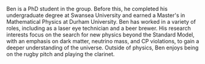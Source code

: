 Ben is a PhD student in the group. Before this, he completed his undergraduate degree at Swansea University and earned a Master's in Mathematical Physics at Durham University. Ben has worked in a variety of roles, including as a laser eye technician and a beer brewer. His research interests focus on the search for new physics beyond the Standard Model, with an emphasis on dark matter, neutrino mass, and CP violations, to gain a deeper understanding of the universe. Outside of physics, Ben enjoys being on the rugby pitch and playing the clarinet.
